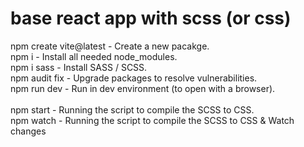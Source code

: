 # base react app with scss (or css)

npm create vite@latest      - Create a new pacakge. <br />
npm i                       - Install all needed node_modules. <br />
npm i sass                  - Install SASS / SCSS. <br />
npm audit fix               - Upgrade packages to resolve vulnerabilities. <br />
npm run dev                 - Run in dev environment (to open with a browser). <br />
<br />
npm start                   - Running the script to compile the SCSS to CSS. <br />
npm watch                   - Running the script to compile the SCSS to CSS & Watch changes <br />